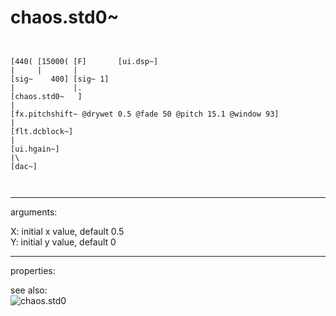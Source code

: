 # chaos.std0~

```


[440( [15000( [F]       [ui.dsp~]
|     |       |
[sig~    400] [sig~ 1]
|             |.
[chaos.std0~   ]
|
[fx.pitchshift~ @drywet 0.5 @fade 50 @pitch 15.1 @window 93]
|
[flt.dcblock~]
|
[ui.hgain~]
|\
[dac~]

            
```
---
arguments:

X: initial x value, default 0.5<br>
Y: initial y value, default 0<br>

---
properties:


see also:<br>
![chaos.std0]("img/object_chaos.std0.png")

